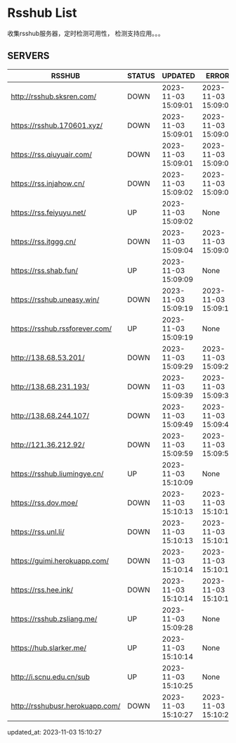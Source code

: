 # Rsshub List

收集rsshub服务器，定时检测可用性， 检测支持应用。。。


## SERVERS

|  RSSHUB   | STATUS  | UPDATED  | ERROR  | TWITTER |  
|  ----  | ----  | ----  | ----  | ---- |  
| http://rsshub.sksren.com/ | DOWN | 2023-11-03 15:09:01 | 2023-11-03 15:09:01 |  
| https://rsshub.170601.xyz/ | DOWN | 2023-11-03 15:09:01 | 2023-11-03 15:09:01 |  
| https://rss.qiuyuair.com/ | DOWN | 2023-11-03 15:09:01 | 2023-11-03 15:09:01 |  
| https://rss.injahow.cn/ | DOWN | 2023-11-03 15:09:02 | 2023-11-03 15:09:02 |  
| https://rss.feiyuyu.net/ | UP | 2023-11-03 15:09:02 | None ||  
| https://rss.itggg.cn/ | DOWN | 2023-11-03 15:09:04 | 2023-11-03 15:09:04 |  
| https://rss.shab.fun/ | UP | 2023-11-03 15:09:09 | None ||  
| https://rsshub.uneasy.win/ | DOWN | 2023-11-03 15:09:19 | 2023-11-03 15:09:19 |  
| https://rsshub.rssforever.com/ | UP | 2023-11-03 15:09:19 | None ||  
| http://138.68.53.201/ | DOWN | 2023-11-03 15:09:29 | 2023-11-03 15:09:29 |  
| http://138.68.231.193/ | DOWN | 2023-11-03 15:09:39 | 2023-11-03 15:09:39 |  
| http://138.68.244.107/ | DOWN | 2023-11-03 15:09:49 | 2023-11-03 15:09:49 |  
| http://121.36.212.92/ | DOWN | 2023-11-03 15:09:59 | 2023-11-03 15:09:59 |  
| https://rsshub.liumingye.cn/ | UP | 2023-11-03 15:10:09 | None ||  
| https://rss.dov.moe/ | DOWN | 2023-11-03 15:10:13 | 2023-11-03 15:10:13 |  
| https://rss.unl.li/ | DOWN | 2023-11-03 15:10:13 | 2023-11-03 15:10:13 |  
| https://guimi.herokuapp.com/ | DOWN | 2023-11-03 15:10:14 | 2023-11-03 15:10:14 |  
| https://rss.hee.ink/ | DOWN | 2023-11-03 15:10:14 | 2023-11-03 15:10:14 |  
| https://rsshub.zsliang.me/ | UP | 2023-11-03 15:09:28 | None |OK|  
| https://hub.slarker.me/ | UP | 2023-11-03 15:10:14 | None ||  
| http://i.scnu.edu.cn/sub | UP | 2023-11-03 15:10:25 | None ||  
| http://rsshubusr.herokuapp.com/ | DOWN | 2023-11-03 15:10:27 | 2023-11-03 15:10:27 |  
  

updated_at: 2023-11-03 15:10:27  
